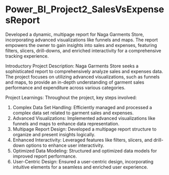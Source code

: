 # Power_BI_Project2_SalesVsExpensesReport
Developed a dynamic, multipage report for Naga Garments Store, incorporating advanced visualizations like funnels and maps. The report empowers the owner to gain insights into sales and expenses, featuring filters, slicers, drill-downs, and enriched interactivity for a comprehensive tracking experience.

Introductory Project Description:
Naga Garments Store seeks a sophisticated report to comprehensively analyze sales and expenses data. The project focuses on utilizing advanced visualizations, such as funnels and maps, to provide an in-depth understanding of garment sales performance and expenditure across various categories.

Project Learnings:
Throughout the project, key steps involved:
1. Complex Data Set Handling: Efficiently managed and processed a complex data set related to garment sales and expenses.
2. Advanced Visualizations: Implemented advanced visualizations like funnels and maps to enhance data representation.
3. Multipage Report Design: Developed a multipage report structure to organize and present insights logically.
4. Enhanced Interactivity: Leveraged features like filters, slicers, and drill-down options to enhance user interactivity.
5. Optimized Data Modeling: Structured and optimized data models for improved report performance.
6. User-Centric Design: Ensured a user-centric design, incorporating intuitive elements for a seamless and enriched user experience.
